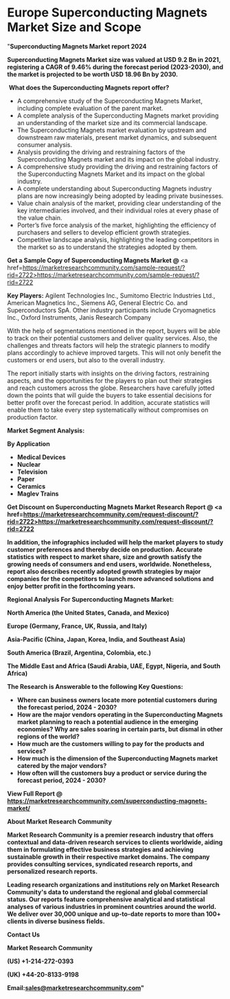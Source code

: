 # Europe Superconducting Magnets Market Size and Scope 
"<strong>Superconducting Magnets Market report 2024</strong>

<strong>Superconducting Magnets Market size was valued at USD 9.2 Bn in 2021, registering a CAGR of 9.46% during the forecast period (2023-2030), and the market is projected to be worth USD 18.96 Bn by 2030.</strong>

 <strong><b>What does the Superconducting Magnets report offer?</b></strong>
<ul>
  <li>A comprehensive study of the Superconducting Magnets Market, including complete evaluation of the parent market.</li>
  <li>A complete analysis of the Superconducting Magnets market providing an understanding of the market size and its commercial landscape.</li>
  <li>The Superconducting Magnets market evaluation by upstream and downstream raw materials, present market dynamics, and subsequent consumer analysis.</li>
  <li>Analysis providing the driving and restraining factors of the Superconducting Magnets market and its impact on the global industry.</li>
  <li>A comprehensive study providing the driving and restraining factors of the Superconducting Magnets Market and its impact on the global industry.</li>
  <li>A complete understanding about Superconducting Magnets industry plans are now increasingly being adopted by leading private businesses.</li>
  <li>Value chain analysis of the market, providing clear understanding of the key intermediaries involved, and their individual roles at every phase of the value chain.</li>
  <li>Porter’s five force analysis of the market, highlighting the efficiency of purchasers and sellers to develop efficient growth strategies.</li>
  <li>Competitive landscape analysis, highlighting the leading competitors in the market so as to understand the strategies adopted by them.</li>
</ul>

<strong>Get a Sample Copy of Superconducting Magnets Market @ </strong><a href=https://marketresearchcommunity.com/sample-request/?rid=2722><u>https://marketresearchcommunity.com/sample-request/?rid=2722</u></a>

<strong>Key Players:</strong> 
Agilent Technologies Inc., Sumitomo Electric Industries Ltd., American Magnetics Inc., Siemens AG, General Electric Co. and Superconductors SpA. Other industry participants include Cryomagnetics Inc., Oxford Instruments, Janis Research Company

With the help of segmentations mentioned in the report, buyers will be able to track on their potential customers and deliver quality services. Also, the challenges and threats factors will help the strategic planners to modify plans accordingly to achieve improved targets. This will not only benefit the customers or end users, but also to the overall industry.

The report initially starts with insights on the driving factors, restraining aspects, and the opportunities for the players to plan out their strategies and reach customers across the globe. Researchers have carefully jotted down the points that will guide the buyers to take essential decisions for better profit over the forecast period. In addition, accurate statistics will enable them to take every step systematically without compromises on production factor.

<strong>Market Segment Analysis:</strong>


<strong><strong>By Application</strong></h4>
<ul>
 	<li>Medical Devices</li>
 	<li>Nuclear</li>
 	<li>Television</li>
 	<li>Paper</li>
 	<li>Ceramics</li>
 	<li>Maglev Trains</li>
</ul>

<strong>Get Discount on Superconducting Magnets Market Research Report @ </b></strong><a href=https://marketresearchcommunity.com/request-discount/?rid=2722><u>https://marketresearchcommunity.com/request-discount/?rid=2722</u></a>

In addition, the infographics included will help the market players to study customer preferences and thereby decide on production. Accurate statistics with respect to market share, size and growth satisfy the growing needs of consumers and end users, worldwide. Nonetheless, report also describes recently adopted growth strategies by major companies for the competitors to launch more advanced solutions and enjoy better profit in the forthcoming years.

<strong>Regional Analysis For Superconducting Magnets Market:</strong>

<strong>North America</strong> (the United States, Canada, and Mexico)

<strong>Europe</strong> (Germany, France, UK, Russia, and Italy)

<strong>Asia-Pacific</strong> (China, Japan, Korea, India, and Southeast Asia)

<strong>South America</strong> (Brazil, Argentina, Colombia, etc.)

<strong>The Middle East and Africa</strong> (Saudi Arabia, UAE, Egypt, Nigeria, and South Africa)

<strong>The Research is Answerable to the following Key Questions:</strong>
<ul>
 	<li>Where can business owners locate more potential customers during the forecast period, 2024 - 2030?</li>
 	<li>How are the major vendors operating in the Superconducting Magnets market planning to reach a potential audience in the emerging economies? Why are sales soaring in certain parts, but dismal in other regions of the world?</li>
 	<li>How much are the customers willing to pay for the products and services?</li>
 	<li>How much is the dimension of the Superconducting Magnets market catered by the major vendors?</li>
 	<li>How often will the customers buy a product or service during the forecast period, 2024 - 2030?</li>
</ul>

<strong>View Full Report @</strong> <a href=https://marketresearchcommunity.com/superconducting-magnets-market/>https://marketresearchcommunity.com/superconducting-magnets-market/</a>

<strong>About Market Research Community</strong>

Market Research Community is a premier research industry that offers contextual and data-driven research services to clients worldwide, aiding them in formulating effective business strategies and achieving sustainable growth in their respective market domains. The company provides consulting services, syndicated research reports, and personalized research reports.

Leading research organizations and institutions rely on Market Research Community's data to understand the regional and global commercial status. Our reports feature comprehensive analytical and statistical analyses of various industries in prominent countries around the world. We deliver over 30,000 unique and up-to-date reports to more than 100+ clients in diverse business fields.

<strong>Contact Us</strong>

<strong>Market Research Community</strong>

(US) +1-214-272-0393

(UK) +44-20-8133-9198

<strong>Email:</strong>sales@marketresearchcommunity.com"

